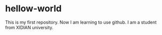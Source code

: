 # hellow-world
This is my first repository.
Now I am learning to use github. 
I am a student from XIDIAN university.

